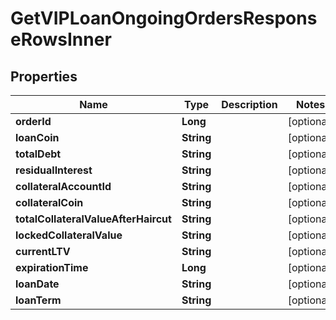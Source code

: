 

# GetVIPLoanOngoingOrdersResponseRowsInner


## Properties

| Name | Type | Description | Notes |
|------------ | ------------- | ------------- | -------------|
|**orderId** | **Long** |  |  [optional] |
|**loanCoin** | **String** |  |  [optional] |
|**totalDebt** | **String** |  |  [optional] |
|**residualInterest** | **String** |  |  [optional] |
|**collateralAccountId** | **String** |  |  [optional] |
|**collateralCoin** | **String** |  |  [optional] |
|**totalCollateralValueAfterHaircut** | **String** |  |  [optional] |
|**lockedCollateralValue** | **String** |  |  [optional] |
|**currentLTV** | **String** |  |  [optional] |
|**expirationTime** | **Long** |  |  [optional] |
|**loanDate** | **String** |  |  [optional] |
|**loanTerm** | **String** |  |  [optional] |



